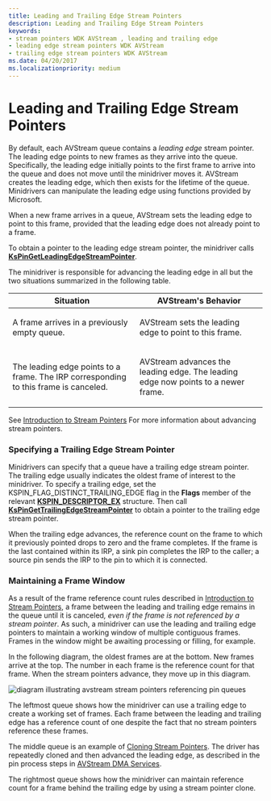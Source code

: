 ```yaml
---
title: Leading and Trailing Edge Stream Pointers
description: Leading and Trailing Edge Stream Pointers
keywords:
- stream pointers WDK AVStream , leading and trailing edge
- leading edge stream pointers WDK AVStream
- trailing edge stream pointers WDK AVStream
ms.date: 04/20/2017
ms.localizationpriority: medium
---
```


# Leading and Trailing Edge Stream Pointers





By default, each AVStream queue contains a *leading edge* stream pointer. The leading edge points to new frames as they arrive into the queue. Specifically, the leading edge initially points to the first frame to arrive into the queue and does not move until the minidriver moves it. AVStream creates the leading edge, which then exists for the lifetime of the queue. Minidrivers can manipulate the leading edge using functions provided by Microsoft.

When a new frame arrives in a queue, AVStream sets the leading edge to point to this frame, provided that the leading edge does not already point to a frame.

To obtain a pointer to the leading edge stream pointer, the minidriver calls [**KsPinGetLeadingEdgeStreamPointer**](/windows-hardware/drivers/ddi/ks/nf-ks-kspingetleadingedgestreampointer).

The minidriver is responsible for advancing the leading edge in all but the two situations summarized in the following table.

<table>
<colgroup>
<col width="50%" />
<col width="50%" />
</colgroup>
<thead>
<tr class="header">
<th>Situation</th>
<th>AVStream's Behavior</th>
</tr>
</thead>
<tbody>
<tr class="odd">
<td><p>A frame arrives in a previously empty queue.</p></td>
<td><p>AVStream sets the leading edge to point to this frame.</p></td>
</tr>
<tr class="even">
<td><p>The leading edge points to a frame. The IRP corresponding to this frame is canceled.</p></td>
<td><p>AVStream advances the leading edge. The leading edge now points to a newer frame.</p></td>
</tr>
</tbody>
</table>

 

See [Introduction to Stream Pointers](introduction-to-stream-pointers.md) For more information about advancing stream pointers.

### Specifying a Trailing Edge Stream Pointer

Minidrivers can specify that a queue have a trailing edge stream pointer. The trailing edge usually indicates the oldest frame of interest to the minidriver. To specify a trailing edge, set the KSPIN\_FLAG\_DISTINCT\_TRAILING\_EDGE flag in the **Flags** member of the relevant [**KSPIN\_DESCRIPTOR\_EX**](/windows-hardware/drivers/ddi/ks/ns-ks-_kspin_descriptor_ex) structure. Then call [**KsPinGetTrailingEdgeStreamPointer**](/windows-hardware/drivers/ddi/ks/nf-ks-kspingettrailingedgestreampointer) to obtain a pointer to the trailing edge stream pointer.

When the trailing edge advances, the reference count on the frame to which it previously pointed drops to zero and the frame completes. If the frame is the last contained within its IRP, a sink pin completes the IRP to the caller; a source pin sends the IRP to the pin to which it is connected.

### Maintaining a Frame Window

As a result of the frame reference count rules described in [Introduction to Stream Pointers](introduction-to-stream-pointers.md), a frame between the leading and trailing edge remains in the queue until it is canceled<em>, even if the frame is not referenced by a stream pointer</em>. As such, a minidriver can use the leading and trailing edge pointers to maintain a working window of multiple contiguous frames. Frames in the window might be awaiting processing or filling, for example.

In the following diagram, the oldest frames are at the bottom. New frames arrive at the top. The number in each frame is the reference count for that frame. When the stream pointers advance, they move up in this diagram.

![diagram illustrating avstream stream pointers referencing pin queues](images/cnstream4.png)

The leftmost queue shows how the minidriver can use a trailing edge to create a working set of frames. Each frame between the leading and trailing edge has a reference count of one despite the fact that no stream pointers reference these frames.

The middle queue is an example of [Cloning Stream Pointers](cloning-stream-pointers.md). The driver has repeatedly cloned and then advanced the leading edge, as described in the pin process steps in [AVStream DMA Services](avstream-dma-services.md).

The rightmost queue shows how the minidriver can maintain reference count for a frame behind the trailing edge by using a stream pointer clone.

 

